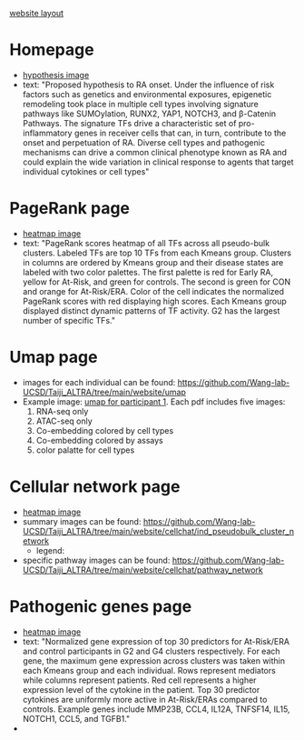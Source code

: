 [website layout](https://github.com/Wang-lab-UCSD/Taiji_ALTRA/blob/main/website/RA%20website.pdf)

# Homepage
-  [hypothesis image](https://github.com/Wang-lab-UCSD/Taiji_ALTRA/blob/main/figures/hypothesis.png)
-  text: "Proposed hypothesis to RA onset. Under the influence of risk factors such as genetics and environmental exposures, epigenetic remodeling took place in multiple cell types involving signature pathways like SUMOylation, RUNX2, YAP1, NOTCH3, and β-Catenin Pathways. The signature TFs drive a characteristic set of pro-inflammatory genes in receiver cells that can, in turn, contribute to the onset and perpetuation of RA. Diverse cell types and pathogenic mechanisms can drive a common clinical phenotype known as RA and could explain the wide variation in clinical response to agents that target individual cytokines or cell types"

# PageRank page
-  [heatmap image](https://github.com/Wang-lab-UCSD/Taiji_ALTRA/blob/main/website/hp_normed2_allTFs_partial_labels.pdf)
-  text: "PageRank scores heatmap of all TFs across all pseudo-bulk clusters. Labeled TFs are top 10 TFs from each Kmeans group. Clusters in columns are ordered by Kmeans group and their disease states are labeled with two color palettes. The first palette is red for Early RA, yellow for At-Risk, and green for controls. The second is green for CON and orange for At-Risk/ERA. Color of the cell indicates the normalized PageRank scores with red displaying high scores. Each Kmeans group displayed distinct dynamic patterns of TF activity. G2 has the largest number of specific TFs."

# Umap page
-  images for each individual can be found: https://github.com/Wang-lab-UCSD/Taiji_ALTRA/tree/main/website/umap 
-  Example image: [umap for participant 1](https://github.com/Wang-lab-UCSD/Taiji_ALTRA/blob/main/website/umap/p1_UMAPs.pdf). Each pdf includes five images:
   1. RNA-seq only
   2. ATAC-seq only
   3. Co-embedding colored by cell types
   4. Co-embedding colored by assays
   5. color palatte for cell types

# Cellular network page
-  [heatmap image](https://github.com/Wang-lab-UCSD/Taiji_ALTRA/blob/main/website/hp_patients_across_celltypes_n_sig_clusters.pdf)
-  summary images can be found: https://github.com/Wang-lab-UCSD/Taiji_ALTRA/tree/main/website/cellchat/ind_pseudobulk_cluster_network
    - legend: 
-  specific pathway images can be found: https://github.com/Wang-lab-UCSD/Taiji_ALTRA/tree/main/website/cellchat/pathway_network

# Pathogenic genes page
-  [heatmap image](https://github.com/Wang-lab-UCSD/Taiji_ALTRA/blob/main/website/hp_top30_feature_rna_max.pdf)
-  text: "Normalized gene expression of top 30 predictors for At-Risk/ERA and control participants in G2 and G4 clusters respectively. For each gene, the maximum gene expression across clusters was taken within each Kmeans group and each individual. Rows represent mediators while columns represent patients. Red cell represents a higher expression level of the cytokine in the patient. Top 30 predictor cytokines are uniformly more active in At-Risk/ERAs compared to controls. Example genes include MMP23B, CCL4, IL12A, TNFSF14, IL15, NOTCH1, CCL5, and TGFB1."
-  
